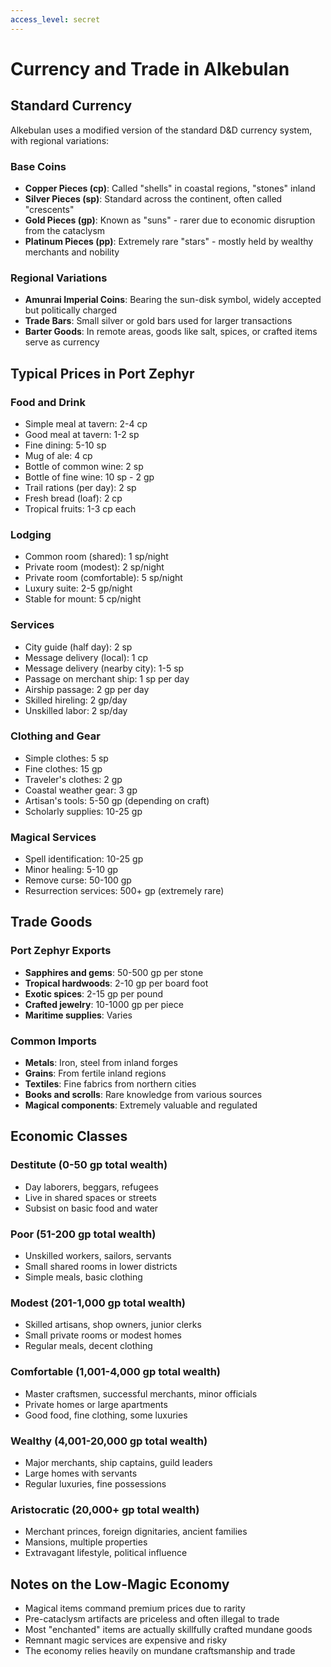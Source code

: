```yaml
---
access_level: secret
---
```


# Currency and Trade in Alkebulan

## Standard Currency
Alkebulan uses a modified version of the standard D&D currency system, with regional variations:

### Base Coins
- **Copper Pieces (cp)**: Called "shells" in coastal regions, "stones" inland
- **Silver Pieces (sp)**: Standard across the continent, often called "crescents"
- **Gold Pieces (gp)**: Known as "suns" - rarer due to economic disruption from the cataclysm
- **Platinum Pieces (pp)**: Extremely rare "stars" - mostly held by wealthy merchants and nobility

### Regional Variations
- **Amunrai Imperial Coins**: Bearing the sun-disk symbol, widely accepted but politically charged
- **Trade Bars**: Small silver or gold bars used for larger transactions
- **Barter Goods**: In remote areas, goods like salt, spices, or crafted items serve as currency

## Typical Prices in Port Zephyr

### Food and Drink
- Simple meal at tavern: 2-4 cp
- Good meal at tavern: 1-2 sp
- Fine dining: 5-10 sp
- Mug of ale: 4 cp
- Bottle of common wine: 2 sp
- Bottle of fine wine: 10 sp - 2 gp
- Trail rations (per day): 2 sp
- Fresh bread (loaf): 2 cp
- Tropical fruits: 1-3 cp each

### Lodging
- Common room (shared): 1 sp/night
- Private room (modest): 2 sp/night
- Private room (comfortable): 5 sp/night
- Luxury suite: 2-5 gp/night
- Stable for mount: 5 cp/night

### Services
- City guide (half day): 2 sp
- Message delivery (local): 1 cp
- Message delivery (nearby city): 1-5 sp
- Passage on merchant ship: 1 sp per day
- Airship passage: 2 gp per day
- Skilled hireling: 2 gp/day
- Unskilled labor: 2 sp/day

### Clothing and Gear
- Simple clothes: 5 sp
- Fine clothes: 15 gp
- Traveler's clothes: 2 gp
- Coastal weather gear: 3 gp
- Artisan's tools: 5-50 gp (depending on craft)
- Scholarly supplies: 10-25 gp

### Magical Services
- Spell identification: 10-25 gp
- Minor healing: 5-10 gp
- Remove curse: 50-100 gp
- Resurrection services: 500+ gp (extremely rare)

## Trade Goods

### Port Zephyr Exports
- **Sapphires and gems**: 50-500 gp per stone
- **Tropical hardwoods**: 2-10 gp per board foot
- **Exotic spices**: 2-15 gp per pound
- **Crafted jewelry**: 10-1000 gp per piece
- **Maritime supplies**: Varies

### Common Imports
- **Metals**: Iron, steel from inland forges
- **Grains**: From fertile inland regions
- **Textiles**: Fine fabrics from northern cities
- **Books and scrolls**: Rare knowledge from various sources
- **Magical components**: Extremely valuable and regulated

## Economic Classes

### Destitute (0-50 gp total wealth)
- Day laborers, beggars, refugees
- Live in shared spaces or streets
- Subsist on basic food and water

### Poor (51-200 gp total wealth)
- Unskilled workers, sailors, servants
- Small shared rooms in lower districts
- Simple meals, basic clothing

### Modest (201-1,000 gp total wealth)
- Skilled artisans, shop owners, junior clerks
- Small private rooms or modest homes
- Regular meals, decent clothing

### Comfortable (1,001-4,000 gp total wealth)
- Master craftsmen, successful merchants, minor officials
- Private homes or large apartments
- Good food, fine clothing, some luxuries

### Wealthy (4,001-20,000 gp total wealth)
- Major merchants, ship captains, guild leaders
- Large homes with servants
- Regular luxuries, fine possessions

### Aristocratic (20,000+ gp total wealth)
- Merchant princes, foreign dignitaries, ancient families
- Mansions, multiple properties
- Extravagant lifestyle, political influence

## Notes on the Low-Magic Economy
- Magical items command premium prices due to rarity
- Pre-cataclysm artifacts are priceless and often illegal to trade
- Most "enchanted" items are actually skillfully crafted mundane goods
- Remnant magic services are expensive and risky
- The economy relies heavily on mundane craftsmanship and trade
